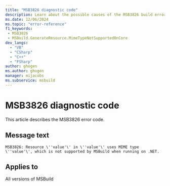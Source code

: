 ```yaml
---
title: "MSB3826 diagnostic code"
description: Learn about the possible causes of the MSB3826 build error, and get troubleshooting tips.
ms.date: 12/06/2024
ms.topic: "error-reference"
f1_keywords:
 - MSB3826
 - MSBuild.GenerateResource.MimeTypeNotSupportedOnCore
dev_langs:
  - "VB"
  - "CSharp"
  - "C++"
  - "FSharp"
author: ghogen
ms.author: ghogen
manager: mijacobs
ms.subservice: msbuild
---
```


# MSB3826 diagnostic code

<!-- :::ErrorDefinitionDescription::: -->
<!-- :::editable-content name="introDescription"::: -->
This article describes the MSB3826 error code.
<!-- :::editable-content-end::: -->

## Message text

`MSB3826: Resource \''value'\' in \''value'\' uses MIME type \''value'\', which is not supported by MSBuild when running on .NET.`

<!-- :::editable-content name="postOutputDescription"::: -->
<!--
{StrBegin="MSB3826: "}
-->
<!-- :::editable-content-end::: -->
<!-- :::ErrorDefinitionDescription-end::: -->

## Applies to

All versions of MSBuild

